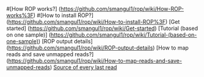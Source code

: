 #[How ROP works?] (https://github.com/smangul1/rop/wiki/How-ROP-works%3F)
#[How to install ROP?] (https://github.com/smangul1/rop/wiki/How-to-install-ROP%3F)
[Get started] (https://github.com/smangul1/rop/wiki/Get-started)
[Tutorial (based on one sample)] (https://github.com/smangul1/rop/wiki/Tutorial-(based-on-one-sample))
[ROP output details] (https://github.com/smangul1/rop/wiki/ROP-output-details)
[How to map reads and save unmapped reads?] (https://github.com/smangul1/rop/wiki/How-to-map-reads-and-save-unmapped-reads)
[Source of every last read](https://github.com/smangul1/rop/wiki/Source-of-every-last-read)